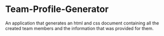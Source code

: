 # Team-Profile-Generator
An application that generates an html and css document containing all the created team members and the information that was provided for them.
